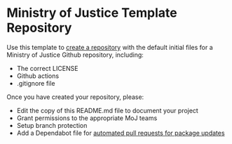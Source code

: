 # Ministry of Justice Template Repository

Use this template to [create a repository] with the default initial files for a Ministry of Justice Github repository, including:

- The correct LICENSE
- Github actions
- .gitignore file

Once you have created your repository, please:

- Edit the copy of this README.md file to document your project
- Grant permissions to the appropriate MoJ teams
- Setup branch protection
- Add a Dependabot file for [automated pull requests for package updates](https://docs.github.com/en/code-security/supply-chain-security/keeping-your-dependencies-updated-automatically/enabling-and-disabling-dependabot-version-updates#enabling-dependabot-version-updates)

[create a repository]: https://github.com/ministryofjustice/template-repository/generate
